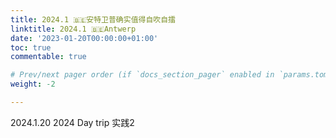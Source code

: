 ```yaml
---
title: 2024.1 🇧🇪安特卫普确实值得自吹自擂
linktitle: 2024.1 🇧🇪Antwerp
date: '2023-01-20T00:00:00+01:00'
toc: true
commentable: true

# Prev/next pager order (if `docs_section_pager` enabled in `params.toml`)
weight: -2

---
```


2024.1.20 2024 Day trip 实践2

